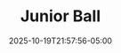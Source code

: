 ---
weight: 999
title: "Junior Ball"
description: "Individual ball scores"
icon: "article"
date: "2025-10-19T21:57:56-05:00"
lastmod: "2025-10-19T21:57:56-05:00"
draft: false
toc: true
---